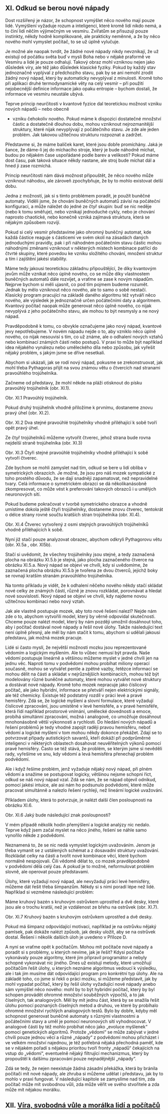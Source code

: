 ## XI. Odkud se berou nové nápady

Dost rozšířený je názor, že schopnost vymýšlet něco nového mají pouze lidé.
Vymýšlení vyžaduje rozum a inteligenci, které kromě lidí nikdo nemá,
a to činí lidi něčím výjimečným ve vesmíru. Zvířatům se přisuzují pouze instinkty,
někdy hodně komplikované, ale prakticky neměnné, a že by něco nového mohl vymyslet počítač,
to se už úplně vylučuje.

Je možné ale naopak tvrdit, že žádné nové nápady nikdy nevznikají, že už existují od počátku světa
buď v mysli Boha nebo v nějaké praformě ve Vesmíru a lidé je pouze odhalují.
Takový obraz mohl vzniknou nejen jako důsledek víry, ale též jako důsledek klasické fyziky.
Pokud by každý stav jednoznačně vyplýval z předchozího stavu, pak by se ani nemohl zrodit žádný nový nápad,
který by automaticky nevyplýval z minulosti. Kromě toho při aplikaci druhé termodynamické věty na celý vesmír
– při použití nejobecnější definice informace jako opaku entropie – bychom dostali,
že informace ve vesmíru neustále ubývá.

Teprve princip neurčitosti v kvantové fyzice dal teoretickou možnost vzniku nových nápadů – nebo obecně
- vzniku čehokoliv nového. Pokud máme k dispozici dostatečné množství částic a dostatečně dlouhou dobu,
mohou vzniknout nejrozmanitější struktury, které nijak nevyplývají z počátečního stavu.
Je zde ale jeden problém. Jak takovou užitečnou strukturu rozpoznat a zadržet.

Představme si, že máme balíček karet, které jsou dobře promíchány. Jaká je šance,
že dáme-li jej do míchacího stroje, který je bude náhodně míchat, budou po nějakém čase
uspořádané podle barev a velikosti? Pokud máme dost času, pak taková situace někdy nastane,
ale stroj bude míchat dál a hned ji zase rozmíchá.

Princip neurčitosti nám dává možnost připouštět, že něco nového může vzniknout náhodou, ale zároveň zpochybňuje,
že by to mohlo existovat delší dobu.

Jedna z možností, jak si s tímto problémem poradit, je použít buněčné automaty.
Viděli jsme, že chování buněčných automatů závisí na počáteční konfiguraci, a může náležet do jedné
ze čtyř skupin: buď se nic neděje (nebo k tomu směřuje), nebo vznikají jednoduché cykly,
nebo je chování naprosto chaotické, nebo konečně vzniká zajímavá struktura,
která se nějakým způsobem rozvíjí.

Pokud si celý vesmír představíme jako ohromný buněčný automat, kde každá částice reaguje s částicemi
ve svém okolí na zásadách daných jednoduchými pravidly, pak i při náhodném počátečním stavu částic
mohou náhodnými změnami vzniknout v některých místech kombinace patřící do čtvrté skupiny,
které povedou ke vzniku složitého chování, množení struktur a tím i zajištění jakési stability.

Máme tedy jakousi teoretickou základnu připouštějící, že díky kvantovým jevům může vznikat
něco úplně nového, co se může díky vlastnostem buněčných automatů dále rozvíjet,
a vraťme se zase k novým nápadům. Nejprve bychom si měli ujasnit, co pod tím pojmem budeme rozumět.
Jednak by mělo vzniknout něco nového, ale to samo o sobě nestačí. Klasický program
pracující na základě daného algoritmu též vytváří něco nového, ale výsledek je jednoznačně určen
počátečními daty a algoritmem. Kvantový počítač naopak může generovat něco úplně nového,
co nijak nevyplývá z jeho počátečního stavu, ale mohou to být nesmysly a ne nový nápad.

Pravděpodobně k tomu, co obvykle označujeme jako nový nápad, kvantové jevy nepotřebujeme.
V novém nápadu nejde o to, aby vzniklo něco úplně nového, co nijak nesouvisí s tím, co už známe,
ale o odhalení nových vztahů nebo kombinací známých částí nebo postupů.
V praxi to může být například idea nějakého vynálezu nebo uměleckého díla nebo způsobu,
jak vyřešit nějaký problém, s jakým jsme se dříve nesetkali.

Abychom si ukázali, jak se rodí nový nápad, pokusme se zrekonstruovat,
jak mohl třeba Pythagoras přijít na svou známou větu o čtvercích nad stranami pravoúhlého trojúhelníka.

Začneme od představy, že mohl někde na pláži otisknout do písku pravoúhlý trojúhelník  (obr. XI.1).



Obr. XI.1  Pravoúhlý trojúhelník.

Pokud druhý trojúhelník vhodně přiložíme k prvnímu, dostaneme znovu pravý úhel (obr. XI.2).



Obr. XI.2  Dva stejné pravoúhlé trojúhelníky vhodně přiléhající k sobě tvoří opět pravý úhel.

Ze čtyř trojúhelníků můžeme vytvořit čtverec,
jehož strana bude rovna nejdelší straně trojúhelníka (obr. XI.3)



Obr. XI.3  Čtyři stejné pravoúhlé trojúhelníky vhodně přiléhající k sobě vytvoří čtverec.

Zde bychom se mohli zamyslet nad tím, odkud se bere u lidí obliba v symetrických obrazcích.
Je možné, že jsou pro náš mozek sympatické z toho prostého důvodu, že se dají snadněji zapamatovat,
než nepravidelné tvary. Celá informace o symetrickém obrazci se dá několikanásobně zkompresovat,
co může vést k preferování takových obrazců i u umělých neuronových sítí.

Pokud budeme pokračovat v tvorbě symetrického obrazce a vhodně umístíme dokola ještě čtyři trojúhelníky,
dostaneme znovu čtverec, tentokrát o délce strany rovné součtu kratších stran trojúhelníka (obr. XI.4).



Obr. XI.4  Čtverec vytvořený z osmi stejných pravoúhlých trojúhelníků vhodně přiléhajících k sobě.

Nyní již stačí pouze analyzovat obrazec, abychom odkryli Pythagorovu větu (obr. XI.5a , obr. XI5b).





Stačí si uvědomit, že všechny trojúhelníky jsou stejné, a tedy zaznačená plocha na obrázku XI.5.b
je stejná, jako plocha zaznačeného čtverce na obrázku XI.5.a. Nový nápad se objeví ve chvíli,
kdy si uvědomíme, že zaznačená plocha obrázku XI.5.b je tvořena ze dvou čtverců,
jejichž boky se rovnají kratším stranám pravoúhlého trojúhelníka. 

Na tomto příkladu je vidět, že k odhalení něčeho nového někdy stačí skládat nové celky ze známých částí,
různě je znovu rozkládat, porovnávat a hledat nové souvislosti.
Nový nápad se objeví ve chvíli, kdy najdeme novou užitečnou kombinaci nebo nový vztah.

Jak ale vlastně postupuje mozek, aby toto nové řešení nalezl? Nejde nám zde o to,
abychom vytvořili model, který by věrně odpovídal skutečnosti. Chceme pouze nalézt model,
který by nám později umožnil dosáhnout toho, aby i počítač dostával nové nápady a řešil nové úlohy.
Takže následující text není úplně přesný, ale měl by nám stačit k tomu,
abychom si udělali jakousi představu, jak možná mozek pracuje.

Lidé si často myslí, že největší možnosti mozku jsou reprezentované vědomím a logickým myšlením.
Ale to vůbec nemusí být pravda. Naše vědomí postupuje lineárně a většinou můžeme myslet
v jedné chvíli jen na jednu věc. Naproti tomu v podvědomí mohou probíhat miliony operací současně,
mohou se vytvářet pentle a zpětné vazby, řetězce informací se mohou dělit na části a skládat
v nejrůznějších kombinacích, mohou též být modelovány různé buněčné automaty,
které mohou vytvářet nové struktury a dostávat nové nápady.
Kromě toho mozek nepracuje jako číslicový počítač, ale jako hybridní,
informace se přetváří nejen elektrickými signály, ale též chemicky.
Existuje též podstatný rozdíl v práci levé a pravé hemisféry. Zdá se, že logické myšlení
a slovní formulace, které vyžadují číslicové zpracování, jsou umístěné v levé hemisféře,
a v pravé hemisféře, která řídí například prostorové vnímání, umělecké dovednosti a emoce,
probíhá simultánní zpracování, možná i analogové, co umožňuje dosáhnout mnohonásobně větší výkonnosti
a rychlosti. Do hledání nových nápadů a řešení problémů je tedy vhodné zapojit raději pravou hemisféru,
neboť vědomí a logické myšlení v tom mohou někdy dokonce překážet.
Zdají se to potvrzovat případy autistických savantů, kteří dokáží při podprůměrné inteligenci
v některých oblastech dosahovat neuvěřitelných výkonů pomocí pravé hemisféry. Často se též stává,
že problém, se kterým jsme si nevěděli rady, vyřešíme ve snu, kdy vědomí a levá hemisféra
přenechají problém podvědomí.

Ale i když řešíme problém, jenž vyžaduje nějaký nový nápad, při plném vědomí a snažíme se postupovat
logicky, většinou nejsme schopni říct, odkud se náš nový nápad vzal. Zdá se nám,
že se nápad objevil odnikud, pomocí jakési intuice, ale asi nám ho podsunulo podvědomí,
které může pracovat simultánně a nalezlo řešení rychleji, než lineární logické uvažování.

Příkladem úlohy, která to potvrzuje, je nalézt další člen posloupnosti na obrázku XI.6.



Obr. XI.6 Jaký bude následující znak posloupnosti?

V mém případě několik hodin přemýšlení a logické analýzy nic nedalo.
Teprve když jsem začal myslet na něco jiného, řešení se náhle samo vynořilo někde z podvědomí.

Neznamená to, že se nic nedá vymyslet logickým uvažováním. Jenom je třeba vymanit se z ustálených
schémat a z dosavadní struktury uvažování. Rozkládat celky na části a tvořit nové kombinace věcí,
které bychom normálně nespojovali. Čili vědomě dělat to, co mozek pravděpodobně v podvědomí
dělá celý čas. A pokud je to možné, neformulovat problém slovně, ale operovat pouze představami.

Úlohy, které vyžadují nový nápad, ale nevyžadují práci levé hemisféry, můžeme dát řešit
třeba šimpanzům. Někdy si s nimi poradí lépe než lidé. Například si vezměme následující problém:

Máme kruhový bazén s kruhovým ostrůvkem uprostřed a dvě desky, které jsou ale o trochu kratší,
než je vzdálenost ze břehu na ostrůvek (obr. XI.7).



Obr. XI.7 Kruhový bazén s kruhovým ostrůvkem uprostřed a dvě desky.

Pokud má šimpanz odpovídající motivaci, například je na ostrůvku nějaký pamlsek,
pak dokáže nalézt způsob, jak desky uložit, aby se na ostrůvek dostal.
Řešení i několik dalších úloh je uvedeno v Příloze D.

A nyní se vraťme opět k počítačům. Mohou mít počítače nové nápady a poradit si s problémy,
u kterých nevíme, jak je řešit? Kdysi počítače vykonávaly pouze algoritmy, které jim připravil programátor
a nebyly schopné vykonávat nic jiného. Dnes už existují metody, které umožňují počítačům řešit úlohy,
u kterých neznáme algoritmus vedoucí k výsledku, ale i tak jim musíme dát odpovídající program
pro konkrétní typ úlohy. Ale na základě toho, co jsme si řekli o práci mozku, si můžeme představit,
jak by mohl vypadat počítač, který by řešil úlohy vyžadující nové nápady anebo sám vymýšlel něco nového:
mohl by to být hybridní počítač, který by byl schopen provádět ohromné množství souběžných výpočtů,
a to jak číselných, tak analogových. Měl by mít jednu část, která by se snažila řešit úlohu pomocí
poznaných číselných metod a druhou, ve které by probíhalo ohromné množství rychlých analogových testů.
Bylo by dobře, kdyby měl schopnost generovat buněčné automaty s různými vlastnostmi a počátečními stavy
a uměl je pomocí neuronových sítí vyhodnocovat. V analogové části by též mohlo probíhat něco jako
„evoluce myšlenek“ pomocí genetických algoritmů. Protože „vědomí“ se může zabývat v jedné chvíli
pouze jednou věcí a různé „nápady“ z podvědomí mohou přicházet i ve velkém množství najednou,
je též potřebná nějaká přechodná paměť, kde se v nějakém pořadí s nějakou prioritou tvoří fronty
„nápadů“ čekajících na vstup do „vědomí“, eventuelně nějaký filtrující mechanizmus,
který by propouštěl k dalšímu zpracování pouze nejnadějnější „nápady“.

Zdá se tedy, že nejen neexistuje žádná zásadní překážka, která by bránila počítači mít nové nápady,
ale zhruba si můžeme udělat i představu, jak by to mohlo v praxi fungovat. V následující kapitole
se zamyslíme nad tím, zda počítač může mít svobodnou vůli, zda může věřit ve svého stvořitele
a zda může mít nějakou morálku.

## XII. [Víra, svobodná vůle a morálka lidí a počítačů](rozdzial12)

